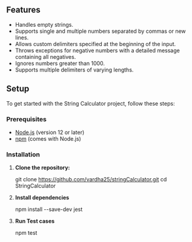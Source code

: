 ## Features

- Handles empty strings.
- Supports single and multiple numbers separated by commas or new lines.
- Allows custom delimiters specified at the beginning of the input.
- Throws exceptions for negative numbers with a detailed message containing all negatives.
- Ignores numbers greater than 1000.
- Supports multiple delimiters of varying lengths.

## Setup

To get started with the String Calculator project, follow these steps:

### Prerequisites

- [Node.js](https://nodejs.org/) (version 12 or later)
- [npm](https://www.npmjs.com/get-npm) (comes with Node.js)

### Installation

1. **Clone the repository:**

   git clone https://github.com/vardha25/stringCalculator.git
   cd StringCalculator

2. **Install dependencies**

   npm install --save-dev jest

2. **Run Test cases**

   npm test

